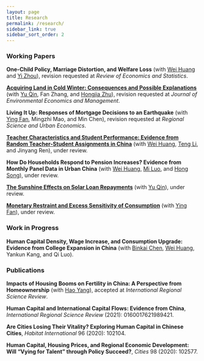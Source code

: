 ```yaml
---
layout: page
title: Research
permalink: /research/
sidebar_link: true
sidebar_sort_order: 2
---
```



### Working Papers

**One-Child Policy, Marriage Distortion, and Welfare Loss** (with [Wei Huang](https://sites.google.com/view/huangweipku/home) and [Yi Zhou](http://www.yizhoudemog.net/research.html)), revision requested at *Review of Economics and Statistics*.

[**Acquiring Land in Cold Winter: Consequences and Possible Explanations**](https://papers.ssrn.com/sol3/papers.cfm?abstract_id=3479523) (with [Yu Qin](https://qinyurain.weebly.com/), Fan Zhang, and [Hongjia Zhu](https://iesr.jnu.edu.cn/2019/0821/c17702a404499/page.htm)), revision requested at *Journal of Environmental Economics and Management*.

**Living It Up: Responses of Mortgage Decisions to an Earthquake** (with [Ying Fan](https://sites.google.com/view/yingfan), Mingzhi Mao, and Min Chen), revision requested at *Regional Science and Urban Economics*.


[**Teacher Characteristics and Student Performance: Evidence from Random Teacher-Student Assignments in China**](https://papers.ssrn.com/sol3/papers.cfm?abstract_id=3803728) (with [Wei Huang](https://sites.google.com/view/huangweipku/home), [Teng Li](https://www.teng-li.com/), and Jinyang Ren), under review. 

**How Do Households Respond to Pension Increases? Evidence from Monthly Panel Data in Urban China** (with [Wei Huang](https://sites.google.com/view/huangweipku/home), [Mi Luo](https://sites.google.com/view/mi-luo), and [Hong Song](https://songhong2016.weebly.com/)), under review.



[**The Sunshine Effects on Solar Loan Repayments**](https://papers.ssrn.com/sol3/papers.cfm?abstract_id=3939686) (with [Yu Qin](https://qinyurain.weebly.com/)), under review.

[**Monetary Restraint and Excess Sensitivity of Consumption**](https://papers.ssrn.com/sol3/papers.cfm?abstract_id=3715597) (with [Ying Fan](https://sites.google.com/view/yingfan)), under review. 


### Work in Progress
**Human Capital Density, Wage Increase, and Consumption Upgrade: Evidence from College Expansion in China** (with [Binkai Chen](http://econ.cufe.edu.cn/info/1032/3423.htm), [Wei Huang](https://sites.google.com/view/huangweipku/home), Yankun Kang, and Qi Luo).


### Publications
**Impacts of Housing Booms on Fertility in China: A Perspective from Homeownership** (with [Hao Yang](http://bs.scu.edu.cn/kuaijixue/202103/6999.html)), accepted at *International Regional Science Review*.

**Human Capital and International Capital Flows: Evidence from China**, *International Regional Science Review* (2021): 0160017621989421.

**Are Cities Losing Their Vitality? Exploring Human Capital in Chinese Cities**, *Habitat International* 96 (2020): 102104.

**Human Capital, Housing Prices, and Regional Economic Development: Will “Vying for Talent” through Policy Succeed?**, *Cities* 98 (2020): 102577.

